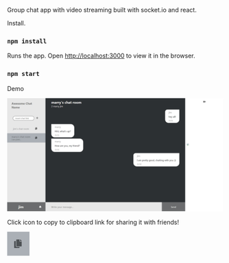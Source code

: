 Group chat app with video streaming built with socket.io and react.

Install.

### `npm install`

Runs the app. Open [http://localhost:3000](http://localhost:3000) to view it in the browser.

### `npm start`

Demo

![alt text](https://github.com/snyggme/socket-chat/blob/master/public/demo.jpg?raw=true)

Click icon to copy to clipboard link for sharing it with friends!

![alt text](https://github.com/snyggme/socket-chat/blob/master/public/link.jpg?raw=true)
